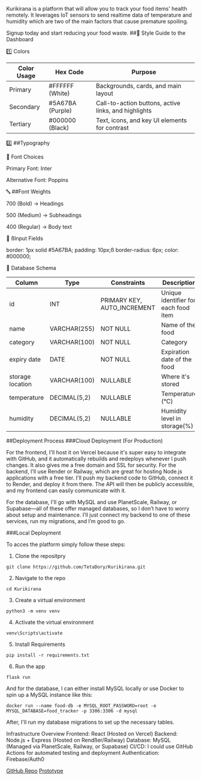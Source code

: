 Kurikirana is a platform that will allow you to track your food items' health remotely. It leverages IoT sensors to send realtime data of temperature and humidity which are two of the main factors that cause premature spoiling.

Signup today and start reducing your food waste. 
##🎨 Style Guide to the Dashboard

1️⃣ Colors

| Color Usage | Hex Code | Purpose |
|----------|----------|----------|
| Primary | #FFFFFF (White) | Backgrounds, cards, and main layout |
| Secondary | #5A67BA (Purple) | Call-to-action buttons, active links, and highlights |
| Tertiary | #000000 (Black) | Text, icons, and key UI elements for contrast |

2️⃣ ##Typography

📌 Font Choices

Primary Font: Inter

Alternative Font: Poppins

🔤 ##Font Weights

700 (Bold) → Headings

500 (Medium) → Subheadings

400 (Regular) → Body text

🔲 ßInput Fields

border: 1px solid #5A67BA;
padding: 10px;ß
border-radius: 6px;
color: #000000;

📂 Database Schema

| Column   | Type     | Constraints  | Description  |
|----------|----------|--------------|--------------|
| id       | INT | PRIMARY KEY, AUTO_INCREMENT | Unique identifier for each food item |
| name     | VARCHAR(255) | NOT NULL | Name of the food |
| category | VARCHAR(100) | NOT NULL | Category |
| expiry date | DATE | NOT NULL | Expiration date of the food |
| storage location | VARCHAR(100) | NULLABLE | Where it's stored |
| temperature | DECIMAL(5,2) | NULLABLE | Temperature (°C) |
| humidity | DECIMAL(5,2) | NULLABLE | Humidity level in storage(%) |


##Deployment Process
###Cloud Deployment (For Production)

For the frontend, I'll host it on Vercel because it's super easy to integrate with GitHub, and it automatically rebuilds and redeploys whenever I push changes. It also gives me a free domain and SSL for security.
For the backend, I'll use Render or Railway, which are great for hosting Node.js applications with a free tier. I'll push my backend code to GitHub, connect it to Render, and deploy it from there. The API will then be publicly accessible, and my frontend can easily communicate with it.

For the database, I'll go with MySQL and use PlanetScale, Railway, or Supabase—all of these offer managed databases, so I don’t have to worry about setup and maintenance. I’ll just connect my backend to one of these services, run my migrations, and I’m good to go.

###Local Deployment 

To acces the platform simply follow these steps:

1. Clone the repositpry

``` git clone https://github.com/TetaDory/Kurikirana.git ```


2. Navigate to the repo

``` cd Kurikirana ```

3. Create a virtual environment

``` python3 -m venv venv ```

4. Activate the virtual environment

``` venv\Scripts\activate  ```

5. Install Requirements

``` pip install -r requirements.txt ```

6. Run the app

``` flask run ```

And for the database, I can either install MySQL locally or use Docker to spin up a MySQL instance like this:


``` docker run --name food-db -e MYSQL_ROOT_PASSWORD=root -e MYSQL_DATABASE=food_tracker -p 3306:3306 -d mysql ```


After, I'll run my database migrations to set up the necessary tables.


Infrastructure Overview
Frontend: React (Hosted on Vercel)
Backend: Node.js + Express (Hosted on Rendßer/Railway)
Database: MySQL (Managed via PlanetScale, Railway, or Supabase)
CI/CD: I could use GitHub Actions for automated testing and deployment
Authentication: Firebase/Auth0

[GitHub Repo](https://github.com/TetaDory/Kurikirana)
[Prototype](https://www.figma.com/proto/feFOP4qByQMAJOpTDF4Rs1/Kurikirana?node-id=207-245&t=a1yMzvtXU78GJiOL-1)